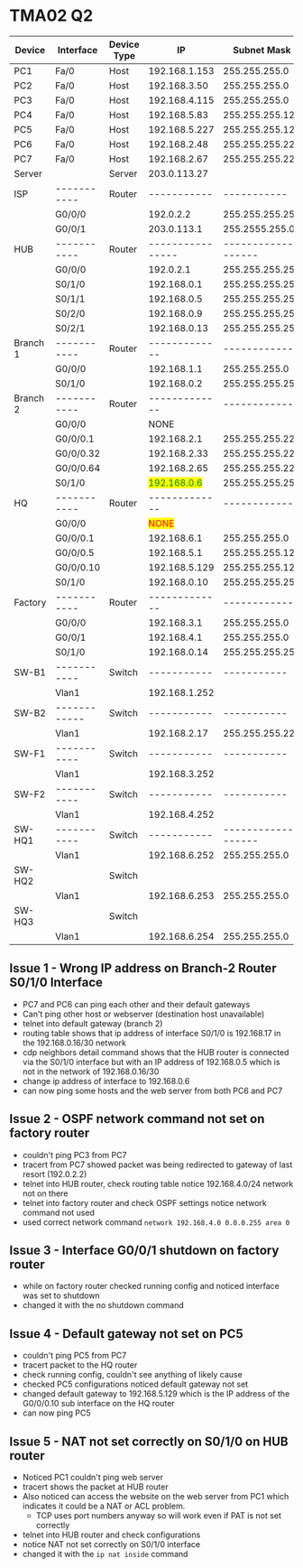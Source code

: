 # TMA02 Q2

<table><thead><tr><th width="114">Device</th><th width="113">Interface</th><th width="95">Device Type</th><th width="139">IP</th><th width="158">Subnet Mask</th><th>Default Gateway</th></tr></thead><tbody><tr><td>PC1</td><td>Fa/0</td><td>Host</td><td>192.168.1.153</td><td>255.255.255.0</td><td>192.168.1.1</td></tr><tr><td>PC2</td><td>Fa/0</td><td>Host</td><td>192.168.3.50</td><td>255.255.255.0</td><td>192.168.3.1</td></tr><tr><td>PC3</td><td>Fa/0</td><td>Host</td><td>192.168.4.115</td><td>255.255.255.0</td><td>192.168.4.1</td></tr><tr><td>PC4</td><td>Fa/0</td><td>Host</td><td>192.168.5.83</td><td>255.255.255.128</td><td>192.168.5.1</td></tr><tr><td>PC5</td><td>Fa/0</td><td>Host</td><td>192.168.5.227</td><td>255.255.255.128</td><td><mark style="color:green;">192.168.5.129</mark></td></tr><tr><td>PC6</td><td>Fa/0</td><td>Host</td><td>192.168.2.48</td><td>255.255.255.224</td><td>192.168.2.33</td></tr><tr><td>PC7</td><td>Fa/0</td><td>Host</td><td>192.168.2.67</td><td>255.255.255.224</td><td>192.168.2.65</td></tr><tr><td>Server</td><td></td><td>Server</td><td>203.0.113.27</td><td></td><td></td></tr><tr><td>ISP</td><td>-----------</td><td>Router</td><td>-----------</td><td>-----------</td><td>-----------</td></tr><tr><td></td><td>G0/0/0</td><td></td><td>192.0.2.2</td><td>255.255.255.252</td><td></td></tr><tr><td></td><td>G0/0/1</td><td></td><td>203.0.113.1</td><td>255.2555.255.0</td><td></td></tr><tr><td>HUB</td><td>-----------</td><td>Router</td><td>----------------</td><td>-------------------</td><td>-------------</td></tr><tr><td></td><td>G0/0/0</td><td></td><td>192.0.2.1</td><td>255.255.255.252</td><td></td></tr><tr><td></td><td>S0/1/0</td><td></td><td>192.168.0.1</td><td>255.255.255.252</td><td></td></tr><tr><td></td><td>S0/1/1</td><td></td><td>192.168.0.5</td><td>255.255.255.252</td><td></td></tr><tr><td></td><td>S0/2/0</td><td></td><td>192.168.0.9</td><td>255.255.255.252</td><td></td></tr><tr><td></td><td>S0/2/1</td><td></td><td>192.168.0.13</td><td>255.255.255.252</td><td></td></tr><tr><td>Branch 1</td><td>-----------</td><td>Router</td><td>-------------</td><td>-------------</td><td>-------------</td></tr><tr><td></td><td>G0/0/0</td><td></td><td>192.168.1.1</td><td>255.255.255.0</td><td></td></tr><tr><td></td><td>S0/1/0</td><td></td><td>192.168.0.2</td><td>255.255.255.252</td><td></td></tr><tr><td>Branch 2</td><td> -----------</td><td>Router</td><td>-------------</td><td>-------------</td><td>-------------</td></tr><tr><td></td><td>G0/0/0</td><td></td><td>NONE</td><td></td><td></td></tr><tr><td></td><td>G0/0/0.1</td><td></td><td>192.168.2.1</td><td>255.255.255.224</td><td></td></tr><tr><td></td><td>G0/0/0.32</td><td></td><td>192.168.2.33</td><td>255.255.255.224</td><td></td></tr><tr><td></td><td>G0/0/0.64</td><td></td><td>192.168.2.65</td><td>255.255.255.224</td><td></td></tr><tr><td></td><td>S0/1/0</td><td></td><td><mark style="color:green;">192.168.0.6</mark></td><td>255.255.255.252</td><td></td></tr><tr><td>HQ</td><td>-----------</td><td>Router</td><td>-------------</td><td>-------------</td><td>-------------</td></tr><tr><td></td><td>G0/0/0</td><td></td><td><mark style="color:red;">NONE</mark></td><td></td><td></td></tr><tr><td></td><td>G0/0/0.1</td><td></td><td>192.168.6.1</td><td>255.255.255.0</td><td></td></tr><tr><td></td><td>G0/0/0.5</td><td></td><td>192.168.5.1</td><td>255.255.255.128</td><td></td></tr><tr><td></td><td>G0/0/0.10</td><td></td><td>192.168.5.129</td><td>255.255.255.128</td><td></td></tr><tr><td></td><td>S0/1/0</td><td></td><td>192.168.0.10</td><td>255.255.255.252</td><td></td></tr><tr><td>Factory</td><td>-----------</td><td>Router</td><td>-------------</td><td>-------------</td><td>-------------</td></tr><tr><td></td><td>G0/0/0</td><td></td><td>192.168.3.1</td><td>255.255.255.0</td><td></td></tr><tr><td></td><td>G0/0/1</td><td></td><td>192.168.4.1</td><td>255.255.255.0</td><td></td></tr><tr><td></td><td>S0/1/0</td><td></td><td>192.168.0.14</td><td>255.255.255.252</td><td></td></tr><tr><td>SW-B1</td><td>-----------</td><td>Switch</td><td>-----------</td><td>-----------</td><td>-----------</td></tr><tr><td></td><td>Vlan1</td><td></td><td>192.168.1.252</td><td></td><td></td></tr><tr><td>SW-B2</td><td>------------</td><td>Switch</td><td>-----------</td><td>-----------</td><td>-----------</td></tr><tr><td></td><td>Vlan1</td><td></td><td>192.168.2.17</td><td>255.255.255.224</td><td>192.168.2.1</td></tr><tr><td>SW-F1</td><td>-----------</td><td>Switch</td><td>-----------</td><td>-----------</td><td>-----------</td></tr><tr><td></td><td>Vlan1</td><td></td><td>192.168.3.252</td><td></td><td></td></tr><tr><td>SW-F2</td><td>-----------</td><td>Switch</td><td>-----------</td><td>-----------</td><td>-----------</td></tr><tr><td></td><td>Vlan1</td><td></td><td>192.168.4.252</td><td></td><td></td></tr><tr><td>SW-HQ1</td><td>-----------</td><td>Switch</td><td>-----------</td><td>-------------------</td><td>-----------</td></tr><tr><td></td><td>Vlan1</td><td></td><td>192.168.6.252</td><td>255.255.255.0</td><td>192.168.6.1</td></tr><tr><td>SW-HQ2</td><td></td><td>Switch</td><td></td><td></td><td></td></tr><tr><td></td><td>Vlan1</td><td></td><td>192.168.6.253</td><td>255.255.255.0</td><td>192.168.6.1</td></tr><tr><td>SW-HQ3</td><td></td><td>Switch</td><td></td><td></td><td></td></tr><tr><td></td><td>Vlan1</td><td></td><td>192.168.6.254</td><td>255.255.255.0</td><td>192.168.6.1</td></tr></tbody></table>





## Issue 1 - Wrong IP address on Branch-2 Router S0/1/0 Interface

* PC7 and PC6 can ping each other and their default gateways
* Can't ping other host or webserver (destination host unavailable)
* telnet into default gateway (branch 2)
* routing table shows that ip address of interface S0/1/0 is 192.168.17 in the 192.168.0.16/30 network
* cdp neighbors detail command shows that the HUB router is connected via the S0/1/0 interface but with an IP address of 192.168.0.5 which is not in the network of 192.168.0.16/30
* change ip address of interface to 192.168.0.6
* can now ping some hosts and the web server from both PC6 and PC7



## Issue 2 - OSPF network command not set on factory router

* couldn't ping PC3 from PC7
* tracert from PC7 showed packet was being redirected to gateway of last resort (192.0.2.2)
* telnet into HUB router, check routing table notice 192.168.4.0/24 network not on there
* telnet into factory router and check OSPF settings notice network command not used
* used correct network command `network 192.168.4.0 0.0.0.255 area 0`



## Issue 3 - Interface G0/0/1 shutdown on factory router

* while on factory router checked running config and noticed interface was set to shutdown
* changed it with the no shutdown command



## Issue 4 - Default gateway not set on PC5

* couldn't ping PC5 from PC7
* tracert packet to the HQ router
* check running config, couldn't see anything of likely cause
* checked PC5 configurations noticed default gateway not set
* changed default gateway to 192.168.5.129 which is the IP address of the G0/0/0.10 sub interface on the HQ router
* can now ping PC5



## Issue 5 - NAT not set correctly on S0/1/0 on HUB router

* Noticed PC1 couldn't ping web server
* tracert shows the packet at HUB router
* Also noticed can access the website on the web server from PC1 which indicates it could be a NAT or ACL problem.
  * TCP uses port numbers anyway so will work even if PAT is not set correctly
* telnet into HUB router and check configurations
* notice NAT not set correctly on S0/1/0 interface
* changed it with the `ip nat inside` command

